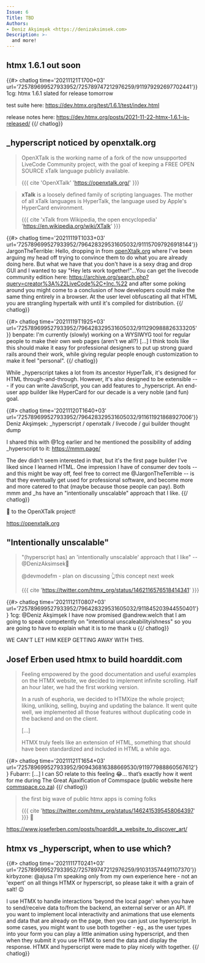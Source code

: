 ```yaml
---
Issue: 6
Title: TBD
Authors:
- Deniz Akşimşek <https://denizaksimsek.com>
Description: >-
  and more!
---
```


## htmx 1.6.1 out soon

{{#> chatlog time='20211121T1700+03' url='725789699527933952/725789747212976259/911979292697702441'}}
1cg: htmx 1.6.1 slated for release tomorrow
  
  test suite here: <https://dev.htmx.org/test/1.6.1/test/index.html>
  
  release notes here: <https://dev.htmx.org/posts/2021-11-22-htmx-1.6.1-is-released/>
{{/ chatlog}}


## _hyperscript noticed by openxtalk.org

> OpenXTalk is the working name of a fork of the now unsupported LiveCode
> Community project, with the goal of keeping a FREE OPEN SOURCE xTalk language
> publicly available.
> 
> {{{ cite 'OpenXTalk' 'https://openxtalk.org/' }}}

> **xTalk** is a loosely defined family of scripting languages. The mother of 
> all xTalk languages is HyperTalk, the language used by Apple's HyperCard 
> environment.
>
> {{{ cite 'xTalk from Wikipedia, the open encyclopedia'
           'https://en.wikipedia.org/wiki/XTalk' }}}

{{#> chatlog time='20211119T1033+03' url='725789699527933952/796428329531605032/911157097926918144'}}
JargonTheTerrible: Hello, dropping in from [openXtalk.org][] where I've been 
  arguing my head off trying to convince them to do what you are already doing 
  here. But what we have that you don't have is a sexy drag and drop GUI and I 
  wanted to say "Hey lets work together!"...You can get the livecode community 
  edition here: https://archive.org/search.php?query=creator%3A%22LiveCode%2C+Inc.%22 
  and after some poking around you might come to a conclusion of how developers
  could make the same thing entirely in a browser. At the user level 
  obfuscating all that HTML you are strangling hypertalk with until it's 
  compiled for distribution.
{{/ chatlog}}

[openXtalk.org]: https://openxtalk.org

{{#> chatlog time='20211119T1925+03' url='725789699527933952/796428329531605032/911290988826333205'}}
benpate: I'm currently (slowly) working on a WYSIWYG tool for regular people to
  make their own web pages (aren't we all?) [...] I think tools like this 
  should make it easy for professional designers to put up strong guard rails 
  around their work, while giving regular people enough customization to make 
  it feel "personal".
{{/ chatlog}}

While _hyperscript takes a lot from its ancestor HyperTalk, it's designed for
HTML through-and-through. However, it's also designed to be extensible --- if
you can write JavaScript, you can add features to _hyperscript. An end-user app
builder like HyperCard for our decade is a very noble (and fun) goal.

{{#> chatlog time='20211120T1640+03' url='725789699527933952/796428329531605032/911611921868927006'}}
Deniz Akşimşek: _hyperscript / openxtalk / livecode / gui builder thought dump
  
  I shared this with @1cg earlier and he mentioned the possibility of adding 
  _hyperscript to it: <https://mmm.page/>
  
  The dev didn't seem interested in that, but it's the first page builder I've
  liked since I learned HTML. One impression I have of consumer dev tools -- 
  and this might be way off, feel free to correct me @JargonTheTerrible -- is 
  that they eventually get used for professional software, and become more and
  more catered to that (maybe because those people can pay). Both mmm and _hs 
  have an "intentionally unscalable" approach that I like.
{{/ chatlog}}

💙 to the OpenXTalk project!

<https://openxtalk.org>


## "Intentionally unscalable"

> "(hyperscript has)  an 'intentionally unscalable' approach that I like"
> --@DenizAksimsek👑
>
> @devmodefm - plan on discussing 👆this concept next week
>
> {{{ cite 'https://twitter.com/htmx_org/status/1462116576518414341' }}}

{{#> chatlog time='20211121T0807+03' url='725789699527933952/796428329531605032/911845203944550401'}}
1cg: @Deniz Akşimşek I have now promised @andrew.welch that I am going to speak
  competently on "intentional unscaleabilityishness" so you are going to have 
  to explain what it is to me thank u
{{/ chatlog}}

WE CAN'T LET HIM KEEP GETTING AWAY WITH THIS.


## Josef Erben used htmx to build hoarddit.com

> Feeling empowered by the good documentation and useful examples on the HTMX 
> website, we decided to implement infinite scrolling. Half an hour later, we
> had the first working version.
>
> In a rush of euphoria, we decided to HTMXize the whole project; liking, 
> unliking, selling, buying and updating the balance. It went quite well, we
> implemented all those features without duplicating code in the backend and on
> the client.
>
> [...]
> 
> HTMX truly feels like an extension of HTML, something that should have been
> standardized and included in HTML a while ago.

{{#> chatlog time='20211121T1654+03' url='725789699527933952/909436816388669530/911977988860567612'}}
Fubarrr: [...] I can SO relate to this feeling 😂… that’s exactly how it went 
  for me during The Great Ajaxification of Commspace (public website here 
  [commspace.co.za](https://commspace.co.za))
{{/ chatlog}}

> the first big wave of public htmx apps is coming folks
>
> {{{ cite 'https://twitter.com/htmx_org/status/1462415395458064397' }}}
💙

<https://www.joseferben.com/posts/hoarddit_a_website_to_discover_art/>


## htmx vs _hyperscript, when to use which?

{{#> chatlog time='20211117T0241+03' url='725789699527933952/725789747212976259/910313574491107370'}}
kirbyzone: @ajusa I'm speaking only from my own experience here - not an 
  'expert' on all things HTMX or hyperscript, so please take it with a grain of
  salt! 😉
  
  I use HTMX to handle interactions 'beyond the local page': when you have to 
  send/receive data to/from the backend, an external server or an API. If you 
  want to implement local interactivity and animations that use elements and 
  data that are already on the page, then you can just use hyperscript. In some
  cases, you might want to use both together - eg., as the user types into your
  form you can play a little animation using hyperscript, and then when they 
  submit it you use HTMX to send the data and display the response. HTMX and 
  hyperscript were made to play nicely with together.
{{/ chatlog}}
